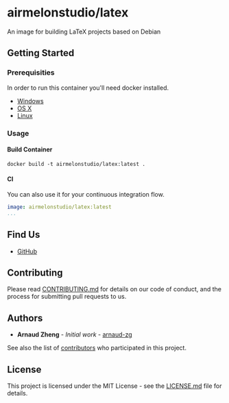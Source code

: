 # airmelonstudio/latex

An image for building LaTeX projects based on Debian

## Getting Started

### Prerequisities

In order to run this container you'll need docker installed.

* [Windows](https://docs.docker.com/windows/started)
* [OS X](https://docs.docker.com/mac/started/)
* [Linux](https://docs.docker.com/linux/started/)

### Usage

#### Build Container

```shell
docker build -t airmelonstudio/latex:latest .
```

#### CI

You can also use it for your continuous integration flow.

```yml
image: airmelonstudio/latex:latest
...
```

## Find Us

* [GitHub](https://github.com/airmelon-studio/latex)

## Contributing

Please read [CONTRIBUTING.md](CONTRIBUTING.md) for details on our code of conduct, and the process for submitting pull requests to us.

## Authors

- **Arnaud Zheng** - _Initial work_ - [arnaud-zg](https://github.com/arnaud-zg)

See also the list of [contributors](https://github.com/airmelon-studio/latex/contributors) who 
participated in this project.

## License

This project is licensed under the MIT License - see the [LICENSE.md](LICENSE.md) file for details.
